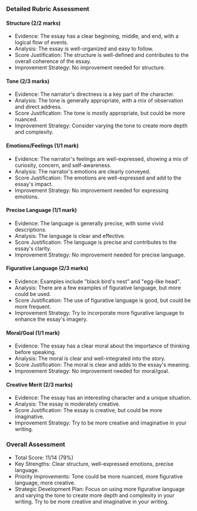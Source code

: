 ### Detailed Rubric Assessment

#### Structure (2/2 marks)

- Evidence: The essay has a clear beginning, middle, and end, with a logical flow of events.
- Analysis: The essay is well-organized and easy to follow.
- Score Justification: The structure is well-defined and contributes to the overall coherence of the essay.
- Improvement Strategy: No improvement needed for structure.

#### Tone (2/3 marks)

- Evidence: The narrator's directness is a key part of the character.
- Analysis: The tone is generally appropriate, with a mix of observation and direct address.
- Score Justification: The tone is mostly appropriate, but could be more nuanced.
- Improvement Strategy: Consider varying the tone to create more depth and complexity.

#### Emotions/Feelings (1/1 mark)

- Evidence: The narrator's feelings are well-expressed, showing a mix of curiosity, concern, and self-awareness.
- Analysis: The narrator's emotions are clearly conveyed.
- Score Justification: The emotions are well-expressed and add to the essay's impact.
- Improvement Strategy: No improvement needed for expressing emotions.

#### Precise Language (1/1 mark)

- Evidence: The language is generally precise, with some vivid descriptions.
- Analysis: The language is clear and effective.
- Score Justification: The language is precise and contributes to the essay's clarity.
- Improvement Strategy: No improvement needed for precise language.

#### Figurative Language (2/3 marks)

- Evidence: Examples include "black bird's nest" and "egg-like head".
- Analysis: There are a few examples of figurative language, but more could be used.
- Score Justification: The use of figurative language is good, but could be more frequent.
- Improvement Strategy: Try to incorporate more figurative language to enhance the essay's imagery.

#### Moral/Goal (1/1 mark)

- Evidence: The essay has a clear moral about the importance of thinking before speaking.
- Analysis: The moral is clear and well-integrated into the story.
- Score Justification: The moral is clear and adds to the essay's meaning.
- Improvement Strategy: No improvement needed for moral/goal.

#### Creative Merit (2/3 marks)

- Evidence: The essay has an interesting character and a unique situation.
- Analysis: The essay is moderately creative.
- Score Justification: The essay is creative, but could be more imaginative.
- Improvement Strategy: Try to be more creative and imaginative in your writing.

### Overall Assessment

- Total Score: 11/14 (79%)
- Key Strengths: Clear structure, well-expressed emotions, precise language.
- Priority Improvements: Tone could be more nuanced, more figurative language, more creative.
- Strategic Development Plan: Focus on using more figurative language and varying the tone to create more depth and complexity in your writing. Try to be more creative and imaginative in your writing.
